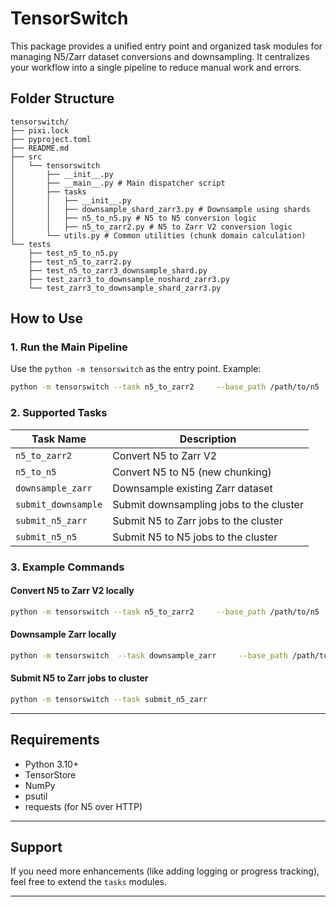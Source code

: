 # TensorSwitch

This package provides a unified entry point and organized task modules for managing N5/Zarr dataset conversions and downsampling. It centralizes your workflow into a single pipeline to reduce manual work and errors.

## Folder Structure

```
tensorswitch/
├── pixi.lock
├── pyproject.toml
├── README.md
├── src
│   └── tensorswitch
│       ├── __init__.py
│       ├── __main__.py # Main dispatcher script
│       ├── tasks
│       │   ├── __init__.py
│       │   ├── downsample_shard_zarr3.py # Downsample using shards
│       │   ├── n5_to_n5.py # N5 to N5 conversion logic
│       │   ├── n5_to_zarr2.py # N5 to Zarr V2 conversion logic
│       └── utils.py # Common utilities (chunk domain calculation)
└── tests
    ├── test_n5_to_n5.py
    ├── test_n5_to_zarr2.py
    ├── test_n5_to_zarr3_downsample_shard.py
    ├── test_zarr3_to_downsample_noshard_zarr3.py
    └── test_zarr3_to_downsample_shard_zarr3.py
```

## How to Use

### 1. Run the Main Pipeline

Use the `python -m tensorswitch` as the entry point. Example:

```bash
python -m tensorswitch --task n5_to_zarr2     --base_path /path/to/n5     --output_path /path/to/zarr2     --level 0
```

### 2. Supported Tasks

| Task Name            | Description |
|------------------|----|
| `n5_to_zarr2`        | Convert N5 to Zarr V2 |
| `n5_to_n5`           | Convert N5 to N5 (new chunking) |
| `downsample_zarr`    | Downsample existing Zarr dataset |
| `submit_downsample`  | Submit downsampling jobs to the cluster |
| `submit_n5_zarr`     | Submit N5 to Zarr jobs to the cluster |
| `submit_n5_n5`       | Submit N5 to N5 jobs to the cluster |

### 3. Example Commands

#### Convert N5 to Zarr V2 locally
```bash
python -m tensorswitch --task n5_to_zarr2     --base_path /path/to/n5     --output_path /path/to/zarr2     --level 0
```

#### Downsample Zarr locally
```bash
python -m tensorswitch  --task downsample_zarr     --base_path /path/to/zarr     --level 1     --use_shard 1
```

#### Submit N5 to Zarr jobs to cluster
```bash
python -m tensorswitch --task submit_n5_zarr
```

---

## Requirements

- Python 3.10+
- TensorStore
- NumPy
- psutil
- requests (for N5 over HTTP)

---

## Support

If you need more enhancements (like adding logging or progress tracking), feel free to extend the `tasks` modules.

---

